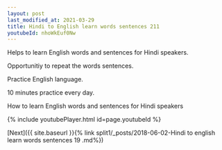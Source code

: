 ```yaml
---
layout: post
last_modified_at: 2021-03-29
title: Hindi to English learn words sentences 211 
youtubeId: nhoWkEuf0Nw
---
```

 
 
Helps to learn English words and sentences for Hindi speakers.

Opportunitiy to repeat the words sentences. 

Practice English language. 
 
10 minutes practice every day. 
 
How to learn English words and sentences for Hindi speakers 
 
{% include youtubePlayer.html id=page.youtubeId %}
 
 
[Next]({{ site.baseurl }}{% link  split1/_posts/2018-06-02-Hindi to english learn words sentences 19 .md%})
 

